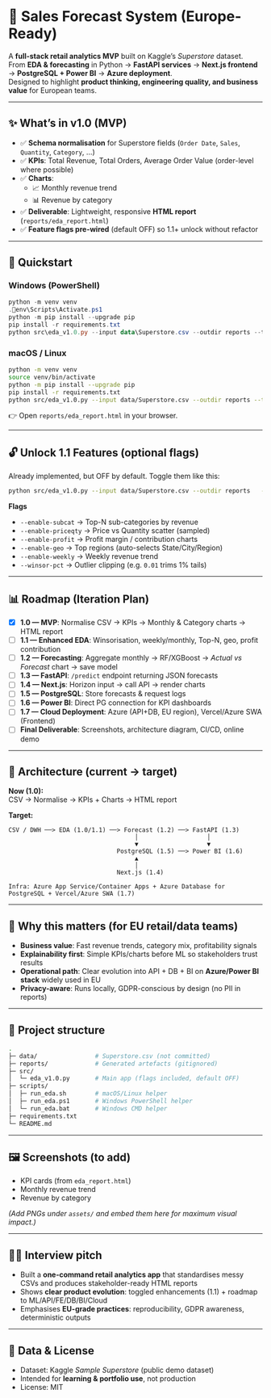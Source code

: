 # 🛒 Sales Forecast System (Europe-Ready)

A **full-stack retail analytics MVP** built on Kaggle’s *Superstore* dataset.  
From **EDA & forecasting** in Python → **FastAPI services** → **Next.js frontend** → **PostgreSQL + Power BI** → **Azure deployment**.  
Designed to highlight **product thinking, engineering quality, and business value** for European teams.

---

## ✨ What’s in v1.0 (MVP)

- ✅ **Schema normalisation** for Superstore fields (`Order Date`, `Sales`, `Quantity`, `Category`, …)  
- ✅ **KPIs**: Total Revenue, Total Orders, Average Order Value (order-level where possible)  
- ✅ **Charts**:  
  - 📈 Monthly revenue trend  
  - 📊 Revenue by category  
- ✅ **Deliverable**: Lightweight, responsive **HTML report** (`reports/eda_report.html`)  
- ✅ **Feature flags pre-wired** (default OFF) so 1.1+ unlock without refactor

---

## 🚀 Quickstart

### Windows (PowerShell)
```powershell
python -m venv venv
.env\Scripts\Activate.ps1
python -m pip install --upgrade pip
pip install -r requirements.txt
python src\eda_v1.0.py --input data\Superstore.csv --outdir reports --title "Retail EDA — MVP 1.0"
```

### macOS / Linux
```bash
python -m venv venv
source venv/bin/activate
python -m pip install --upgrade pip
pip install -r requirements.txt
python src/eda_v1.0.py --input data/Superstore.csv --outdir reports --title "Retail EDA — MVP 1.0"
```

👉 Open `reports/eda_report.html` in your browser.

---

## 🔓 Unlock 1.1 Features (optional flags)

Already implemented, but OFF by default. Toggle them like this:

```bash
python src/eda_v1.0.py --input data/Superstore.csv --outdir reports   --enable-subcat 1 --enable-priceqty 1 --enable-profit 1   --enable-geo 1 --enable-weekly 1 --winsor-pct 0.01
```

**Flags**  
- `--enable-subcat` → Top-N sub-categories by revenue  
- `--enable-priceqty` → Price vs Quantity scatter (sampled)  
- `--enable-profit` → Profit margin / contribution charts  
- `--enable-geo` → Top regions (auto-selects State/City/Region)  
- `--enable-weekly` → Weekly revenue trend  
- `--winsor-pct` → Outlier clipping (e.g. `0.01` trims 1% tails)  

---

## 📊 Roadmap (Iteration Plan)

- [x] **1.0 — MVP**: Normalise CSV → KPIs → Monthly & Category charts → HTML report  
- [ ] **1.1 — Enhanced EDA**: Winsorisation, weekly/monthly, Top-N, geo, profit contribution  
- [ ] **1.2 — Forecasting**: Aggregate monthly → RF/XGBoost → *Actual vs Forecast* chart → save model  
- [ ] **1.3 — FastAPI**: `/predict` endpoint returning JSON forecasts  
- [ ] **1.4 — Next.js**: Horizon input → call API → render charts  
- [ ] **1.5 — PostgreSQL**: Store forecasts & request logs  
- [ ] **1.6 — Power BI**: Direct PG connection for KPI dashboards  
- [ ] **1.7 — Cloud Deployment**: Azure (API+DB, EU region), Vercel/Azure SWA (Frontend)  
- [ ] **Final Deliverable**: Screenshots, architecture diagram, CI/CD, online demo  

---

## 📐 Architecture (current → target)

**Now (1.0):**  
CSV → Normalise → KPIs + Charts → HTML report  

**Target:**  
```text
CSV / DWH ──> EDA (1.0/1.1) ──> Forecast (1.2) ──> FastAPI (1.3)
                                   │                   │
                                   ▼                   ▼
                              PostgreSQL (1.5) ──> Power BI (1.6)
                                   ▲
                                   │
                              Next.js (1.4)

Infra: Azure App Service/Container Apps + Azure Database for PostgreSQL + Vercel/Azure SWA (1.7)
```

---

## 📌 Why this matters (for EU retail/data teams)

- **Business value**: Fast revenue trends, category mix, profitability signals  
- **Explainability first**: Simple KPIs/charts before ML so stakeholders trust results  
- **Operational path**: Clear evolution into API + DB + BI on **Azure/Power BI stack** widely used in EU  
- **Privacy-aware**: Runs locally, GDPR-conscious by design (no PII in reports)  

---

## 📂 Project structure

```bash
.
├─ data/                # Superstore.csv (not committed)
├─ reports/             # Generated artefacts (gitignored)
├─ src/
│  └─ eda_v1.0.py       # Main app (flags included, default OFF)
├─ scripts/
│  ├─ run_eda.sh        # macOS/Linux helper
│  ├─ run_eda.ps1       # Windows PowerShell helper
│  └─ run_eda.bat       # Windows CMD helper
├─ requirements.txt
└─ README.md
```

---

## 🖼️ Screenshots (to add)

- KPI cards (from `eda_report.html`)  
- Monthly revenue trend  
- Revenue by category  

*(Add PNGs under `assets/` and embed them here for maximum visual impact.)*  

---

## 🧑‍💼 Interview pitch

- Built a **one-command retail analytics app** that standardises messy CSVs and produces stakeholder-ready HTML reports  
- Shows **clear product evolution**: toggled enhancements (1.1) + roadmap to ML/API/FE/DB/BI/Cloud  
- Emphasises **EU-grade practices**: reproducibility, GDPR awareness, deterministic outputs  

---

## 📜 Data & License

- Dataset: Kaggle *Sample Superstore* (public demo dataset)  
- Intended for **learning & portfolio use**, not production  
- License: MIT
